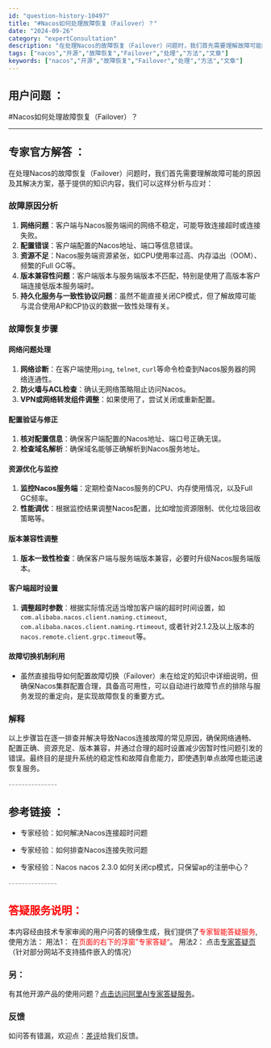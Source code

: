 ```yaml
---
id: "question-history-10497"
title: "#Nacos如何处理故障恢复（Failover）？"
date: "2024-09-26"
category: "expertConsultation"
description: "在处理Nacos的故障恢复（Failover）问题时，我们首先需要理解故障可能的原因及其解决方案，基于提供的知识内容，我们可以这样分析与应对：### 故障原因分析1. **网络问题**：客户端与Nacos服务端间的网络不稳定，可能导致连接超时或连接失败。2. **配置错误**：客户端配置的Nacos"
tags: ["nacos","开源","故障恢复","Failover","处理","方法","文章"]
keywords: ["nacos","开源","故障恢复","Failover","处理","方法","文章"]
---
```


## 用户问题 ： 
 #Nacos如何处理故障恢复（Failover）？  

---------------
## 专家官方解答 ：

在处理Nacos的故障恢复（Failover）问题时，我们首先需要理解故障可能的原因及其解决方案，基于提供的知识内容，我们可以这样分析与应对：

### 故障原因分析
1. **网络问题**：客户端与Nacos服务端间的网络不稳定，可能导致连接超时或连接失败。
2. **配置错误**：客户端配置的Nacos地址、端口等信息错误。
3. **资源不足**：Nacos服务端资源紧张，如CPU使用率过高、内存溢出（OOM）、频繁的Full GC等。
4. **版本兼容性问题**：客户端版本与服务端版本不匹配，特别是使用了高版本客户端连接低版本服务端时。
5. **持久化服务与一致性协议问题**：虽然不能直接关闭CP模式，但了解故障可能与混合使用AP和CP协议的数据一致性处理有关。

### 故障恢复步骤
#### 网络问题处理
1. **网络诊断**：在客户端使用`ping`, `telnet`, `curl`等命令检查到Nacos服务器的网络连通性。
2. **防火墙与ACL检查**：确认无网络策略阻止访问Nacos。
3. **VPN或网络转发组件调整**：如果使用了，尝试关闭或重新配置。

#### 配置验证与修正
1. **核对配置信息**：确保客户端配置的Nacos地址、端口号正确无误。
2. **检查域名解析**：确保域名能够正确解析到Nacos服务地址。

#### 资源优化与监控
1. **监控Nacos服务端**：定期检查Nacos服务的CPU、内存使用情况，以及Full GC频率。
2. **性能调优**：根据监控结果调整Nacos配置，比如增加资源限制、优化垃圾回收策略等。

#### 版本兼容性调整
1. **版本一致性检查**：确保客户端与服务端版本兼容，必要时升级Nacos服务端版本。

#### 客户端超时设置
1. **调整超时参数**：根据实际情况适当增加客户端的超时时间设置，如`com.alibaba.nacos.client.naming.ctimeout`, `com.alibaba.nacos.client.naming.rtimeout`, 或者针对2.1.2及以上版本的`nacos.remote.client.grpc.timeout`等。

#### 故障切换机制利用
- 虽然直接指导如何配置故障切换（Failover）未在给定的知识中详细说明，但确保Nacos集群配置合理，具备高可用性，可以自动进行故障节点的排除与服务发现的重定向，是实现故障恢复的重要方式。

### 解释
以上步骤旨在逐一排查并解决导致Nacos连接故障的常见原因，确保网络通畅、配置正确、资源充足、版本兼容，并通过合理的超时设置减少因暂时性问题引发的错误。最终目的是提升系统的稳定性和故障自愈能力，即使遇到单点故障也能迅速恢复服务。


<font color="#949494">---------------</font> 


## 参考链接 ：

* 专家经验：如何解决Nacos连接超时问题 
 
 * 专家经验：如何排查Nacos连接失败问题 
 
 * 专家经验：Nacos nacos 2.3.0 如何关闭cp模式，只保留ap的注册中心？ 


 <font color="#949494">---------------</font> 
 


## <font color="#FF0000">答疑服务说明：</font> 

本内容经由技术专家审阅的用户问答的镜像生成，我们提供了<font color="#FF0000">专家智能答疑服务</font>,使用方法：
用法1： 在<font color="#FF0000">页面的右下的浮窗”专家答疑“</font>。
用法2： 点击[专家答疑页](https://answer.opensource.alibaba.com/docs/intro)（针对部分网站不支持插件嵌入的情况）
### 另：


有其他开源产品的使用问题？[点击访问阿里AI专家答疑服务](https://answer.opensource.alibaba.com/docs/intro)。
### 反馈
如问答有错漏，欢迎点：[差评](https://ai.nacos.io/user/feedbackByEnhancerGradePOJOID?enhancerGradePOJOId=13694)给我们反馈。
